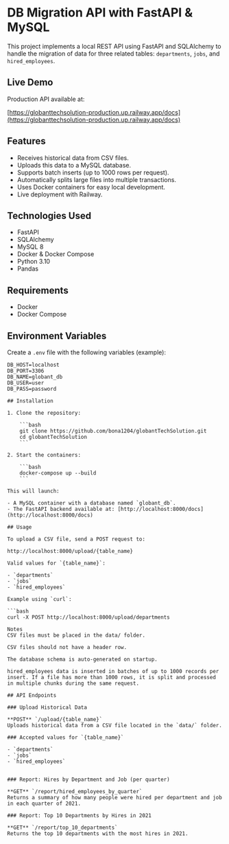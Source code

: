 # DB Migration API with FastAPI & MySQL

This project implements a local REST API using FastAPI and SQLAlchemy to handle the migration of data for three related tables: `departments`, `jobs`, and `hired_employees`.

## Live Demo

Production API available at:

[https://globanttechsolution-production.up.railway.app/docs](https://globanttechsolution-production.up.railway.app/docs)


## Features

- Receives historical data from CSV files.
- Uploads this data to a MySQL database.
- Supports batch inserts (up to 1000 rows per request).
- Automatically splits large files into multiple transactions.
- Uses Docker containers for easy local development.
- Live deployment with Railway.

## Technologies Used

- FastAPI  
- SQLAlchemy  
- MySQL 8  
- Docker & Docker Compose  
- Python 3.10  
- Pandas

## Requirements

- Docker  
- Docker Compose

## Environment Variables

Create a `.env` file with the following variables (example):

```env
DB_HOST=localhost
DB_PORT=3306
DB_NAME=globant_db
DB_USER=user
DB_PASS=password

## Installation

1. Clone the repository:

    ```bash
    git clone https://github.com/bona1204/globantTechSolution.git
    cd globantTechSolution
    ```

2. Start the containers:

    ```bash
    docker-compose up --build
    ```

This will launch:

- A MySQL container with a database named `globant_db`.
- The FastAPI backend available at: [http://localhost:8000/docs](http://localhost:8000/docs)

## Usage

To upload a CSV file, send a POST request to:

http://localhost:8000/upload/{table_name}

Valid values for `{table_name}`:

- `departments`
- `jobs`
- `hired_employees`

Example using `curl`:

```bash
curl -X POST http://localhost:8000/upload/departments

Notes
CSV files must be placed in the data/ folder.

CSV files should not have a header row.

The database schema is auto-generated on startup.

hired_employees data is inserted in batches of up to 1000 records per insert. If a file has more than 1000 rows, it is split and processed in multiple chunks during the same request.

## API Endpoints

### Upload Historical Data

**POST** `/upload/{table_name}`  
Uploads historical data from a CSV file located in the `data/` folder.

### Accepted values for `{table_name}`

- `departments`
- `jobs`
- `hired_employees`


### Report: Hires by Department and Job (per quarter)

**GET** `/report/hired_employees_by_quarter`  
Returns a summary of how many people were hired per department and job in each quarter of 2021.

### Report: Top 10 Departments by Hires in 2021

**GET** `/report/top_10_departments`  
Returns the top 10 departments with the most hires in 2021.